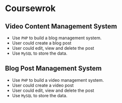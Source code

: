 # Coursewrok
## Video Content Management System
* Use `PHP` to build a blog management system. 
* User could create a blog post
* User could edit, view and delete the post
* Use `MySQL` to store the data. 
## Blog Post Management System
* Use `PHP` to build a video management system. 
* User could create a video post
* User could edit, view and delete the post
* Use `MySQL` to store the data. 
